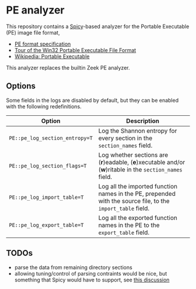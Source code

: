 PE analyzer
===========

This repository contains a
[Spicy](https://docs.zeek.org/projects/spicy/en/latest/)-based analyzer for the
Portable Executable (PE) image file format,

- [PE format specification](https://docs.microsoft.com/en-us/windows/win32/debug/pe-format)
- [Tour of the Win32 Portable Executable File Format](https://docs.microsoft.com/en-us/previous-versions/ms809762(v=msdn.10))
- [Wikipedia: Portable Executable](https://en.wikipedia.org/wiki/Portable_Executable)

This analyzer replaces the builtin Zeek PE analyzer.

Options
-----

Some fields in the logs are disabled by default, but they can be enabled with the following redefinitions.

| Option | Description  |
|---|---|
| `PE::pe_log_section_entropy=T`  | Log the Shannon entropy for every section in the `section_names` field. |
| `PE::pe_log_section_flags=T` | Log whether sections are (**r**)eadable, (**e**)xecutable and/or (**w**)ritable in the `section_names` field. |
| `PE::pe_log_import_table=T` | Log all the imported function names in the PE, prepended with the source file, to the `import_table` field.  |
| `PE::pe_log_export_table=T`| Log all the exported function names in the PE to the `export_table` field. |

TODOs
-----

- parse the data from remaining directory sections
- allowing tuning/control of parsing contraints would be nice, but
  something that Spicy would have to support, see [this discussion](https://github.com/zeek/spicy/discussions/765)
